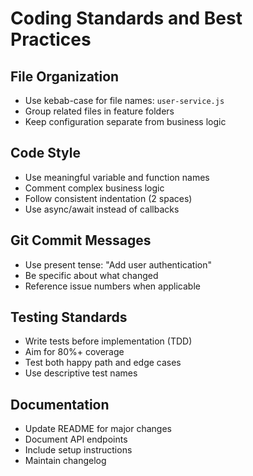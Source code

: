 # Coding Standards and Best Practices

## File Organization
- Use kebab-case for file names: `user-service.js`
- Group related files in feature folders
- Keep configuration separate from business logic

## Code Style
- Use meaningful variable and function names
- Comment complex business logic
- Follow consistent indentation (2 spaces)
- Use async/await instead of callbacks

## Git Commit Messages
- Use present tense: "Add user authentication"
- Be specific about what changed
- Reference issue numbers when applicable

## Testing Standards
- Write tests before implementation (TDD)
- Aim for 80%+ coverage
- Test both happy path and edge cases
- Use descriptive test names

## Documentation
- Update README for major changes
- Document API endpoints
- Include setup instructions
- Maintain changelog
